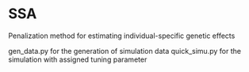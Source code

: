 # SSA
Penalization method for estimating individual-specific genetic effects

gen_data.py for the generation of simulation data
quick_simu.py for the simulation with assigned tuning parameter
